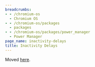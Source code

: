 ```yaml
---
breadcrumbs:
- - /chromium-os
  - Chromium OS
- - /chromium-os/packages
  - packages
- - /chromium-os/packages/power_manager
  - Power Manager
page_name: inactivity-delays
title: Inactivity Delays
---
```


Moved
[here](https://chromium.googlesource.com/chromiumos/platform2/+/HEAD/power_manager/docs/inactivity_delays.md).
